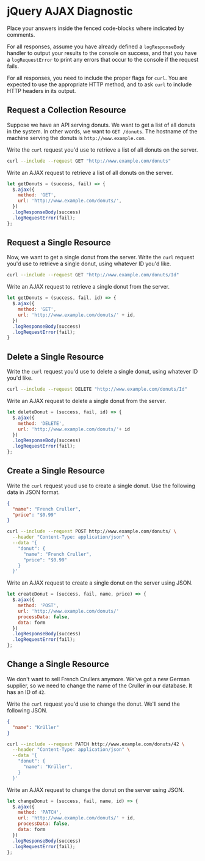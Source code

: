 # jQuery AJAX Diagnostic

Place your answers inside the fenced code-blocks where indicated by comments.

For all responses,  assume you have already defined a `logResponseBody` handler
to output your results to the console on success, and that you have a
`logRequestError` to print any errors that occur to the console if the request
fails.

For all responses, you need to include the proper flags for `curl`. You are
expected to use the appropriate HTTP method, and to ask `curl` to include HTTP
headers in its output.

## Request a Collection Resource

Suppose we have an API serving donuts. We want to get a list of all donuts in
the system. In other words, we want to `GET /donuts`. The hostname of the
machine serving the donuts is `http://www.example.com`.

Write the `curl` request you'd use to retrieve a list of all donuts on the
server.

```sh
curl --include --request GET "http://www.example.com/donuts"
```

Write an AJAX request to retrieve a list of all donuts on the server.

```js
let getDonuts = (success, fail) => {
  $.ajax({
    method: 'GET',
    url: 'http://www.example.com/donuts/',
  })
  .logResponseBody(success)
  .logRequestError(fail);
};
```



## Request a Single Resource

Now, we want to get a single donut from the server. Write the `curl` request
you'd use to retrieve a single donut, using whatever ID you'd like.

```sh
curl --include --request GET "http://www.example.com/donuts/Id"

```

Write an AJAX request to retrieve a single donut from the server.

```js
let getDonuts = (success, fail, id) => {
  $.ajax({
    method: 'GET',
    url: 'http://www.example.com/donuts/' + id,
  })
  .logResponseBody(success)
  .logRequestError(fail);
}
```

## Delete a Single Resource

Write the `curl` request you'd use to delete a single donut, using whatever ID
you'd like.

```sh
curl --include --request DELETE "http://www.example.com/donuts/Id"
```

Write an AJAX request to delete a single donut from the server.

```js
let deleteDonut = (success, fail, id) => {
  $.ajax({
    method: 'DELETE',
    url: 'http://www.example.com/donuts/'+ id
  })
  .logResponseBody(success)
  .logRequestError(fail);
};
```

## Create a Single Resource

Write the `curl` request youd use to create a single donut. Use the following
data in JSON format.

```json
{
  "name": "French Cruller",
  "price": "$0.99"
}
```

```sh
curl --include --request POST http://www.example.com/donuts/ \
  --header "Content-Type: application/json" \
  --data '{
    "donut": {
      "name": "French Cruller",
      "price": "$0.99"
    }
  }'
```

Write an AJAX request to create a single donut on the server using JSON.

```js
let createDonut = (success, fail, name, price) => {
  $.ajax({
    method: 'POST',
    url: 'http://www.example.com/donuts/'
    processData: false,
    data: form
  })
  .logResponseBody(success)
  .logRequestError(fail);
};
```

## Change a Single Resource

We don't want to sell French Crullers anymore. We've got a new German supplier,
so we need to change the name of the Cruller in our database. It has an ID of
`42`.

Write the `curl` request you'd use to change the donut. We'll send the following
JSON.

```json
{
  "name": "Krüller"
}
```

```sh
curl --include --request PATCH http://www.example.com/donuts/42 \
  --header "Content-Type: application/json" \
  --data '{
    "donut": {
      "name": "Krüller",
    }
  }'
```

Write an AJAX request to change the donut on the server using JSON.

```js
let changeDonut = (success, fail, name, id) => {
  $.ajax({
    method: 'PATCH',
    url: 'http://www.example.com/donuts/' + id,
    processData: false,
    data: form
  })
  .logResponseBody(success)
  .logRequestError(fail);
};
